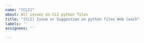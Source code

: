 ```yaml
---
name: "[CLI]"
about: All issues on CLI python files
title: "[CLI] Issue or Suggestion on python files Web leach"
labels: ''
assignees: ''

---
```



